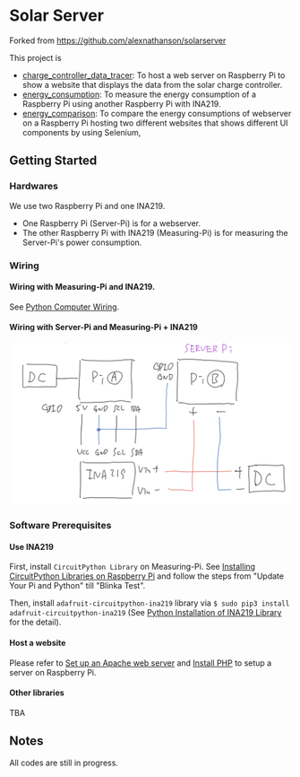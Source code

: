 # Solar Server
Forked from https://github.com/alexnathanson/solarserver

This project is 
- [charge_controller_data_tracer](https://github.com/IDMNYU/solarserver/tree/master/charge_controller_data_tracer): To host a web server on Raspberry Pi to show a website that displays the data from the solar charge controller.
- [energy_consumption](https://github.com/IDMNYU/solarserver/tree/master/energy_consumption): To measure the energy consumption of a Raspberry Pi using another Raspberry Pi with INA219.
- [energy_comparison](https://github.com/IDMNYU/solarserver/tree/master/energy_comparison): To compare the energy consumptions of webserver on a Raspberry Pi hosting two different websites that shows different UI components by using Selenium, 

## Getting Started
### Hardwares
We use two Raspberry Pi and one INA219.
- One Raspberry Pi (Server-Pi) is for a webserver.
- The other Raspberry Pi with INA219 (Measuring-Pi) is for measuring the Server-Pi's power consumption.

### Wiring
#### Wiring with Measuring-Pi and INA219.
See [Python Computer Wiring](https://learn.adafruit.com/adafruit-ina219-current-sensor-breakout/python-circuitpython).

#### Wiring with Server-Pi and Measuring-Pi + INA219
![Wiring with Server-Pi and Measuring-Pi + INA219](https://github.com/IDMNYU/solarserver/blob/master/images/wiring.png)

### Software Prerequisites
#### Use INA219
First, install `CircuitPython Library` on Measuring-Pi. See [Installing CircuitPython Libraries on Raspberry Pi](https://learn.adafruit.com/circuitpython-on-raspberrypi-linux/installing-circuitpython-on-raspberry-pi) and follow the steps from "Update Your Pi and Python" till "Blinka Test".

Then, install `adafruit-circuitpython-ina219` library via `$ sudo pip3 install adafruit-circuitpython-ina219` (See [Python Installation of INA219 Library](https://learn.adafruit.com/adafruit-ina219-current-sensor-breakout/python-circuitpython#python-installation-of-ina219-library-7-6) for the detail).

#### Host a website
Please refer to [Set up an Apache web server](https://projects.raspberrypi.org/en/projects/lamp-web-server-with-wordpress/2) and [Install PHP](https://projects.raspberrypi.org/en/projects/lamp-web-server-with-wordpress/3) to setup a server on Raspberry Pi.

#### Other libraries
TBA

## Notes
All codes are still in progress.
